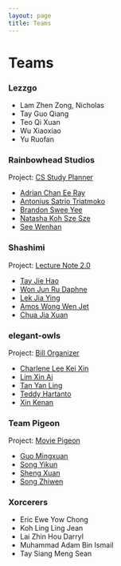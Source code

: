```yaml
---
layout: page
title: Teams
---
```


# Teams

### Lezzgo

* Lam Zhen Zong, Nicholas
* Tay Guo Qiang
* Teo Qi Xuan
* Wu Xiaoxiao
* Yu Ruofan

### Rainbowhead Studios

Project: [CS Study Planner](https://github.com/nus-mtp/cs-study-planner)

* [Adrian Chan Ee Ray](https://github.com/IamVacer)
* [Antonius Satrio Triatmoko](https://github.com/Satrio1610)
* [Brandon Swee Yee](https://github.com/bsweeyee)
* [Natasha Koh Sze Sze](https://github.com/NatashaKSS)
* [See Wenhan](https://github.com/walrys)

### Shashimi

Project: [Lecture Note 2.0](https://github.com/nus-mtp/lecture-note-2.0)

* [Tay Jie Hao](https://github.com/tayjiehao)
* [Won Jun Ru Daphne](https://github.com/tharain)
* [Lek Jia Ying](https://github.com/jiayingy)
* [Amos Wong Wen Jet](https://github.com/amoshydra)
* [Chua Jia Xuan](https://github.com/chuajiaxuan)

### elegant-owls

Project: [Bill Organizer](https://github.com/nus-mtp/bill-organizer)

* [Charlene Lee Kei Xin](https://github.com/chaejinkeyne)
* [Lim Xin Ai](https://github.com/lmxn)
* [Tan Yan Ling](https://github.com/eatedcookie)
* [Teddy Hartanto](https://github.com/TeddyHartanto)
* [Xin Kenan](https://github.com/dev-seahouse)

### Team Pigeon

Project: [Movie Pigeon](https://github.com/nus-mtp/movie-pigeon)

* [Guo Mingxuan](https://github.com/Carl26)	
* [Song Yikun](https://github.com/shadowsong27)
* [Sheng Xuan](https://github.com/Sheng-Xuan)
* [Song Zhiwen](https://github.com/zzzzwen)

### Xorcerers

* Eric Ewe Yow Chong
* Koh Ling Ling Jean
* Lai Zhin Hou Darryl
* Muhammad Adam Bin Ismail
* Tay Siang Meng Sean
